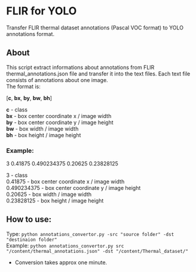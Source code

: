 # FLIR for YOLO
Transfer FLIR thermal dataset annotations (Pascal VOC format) to YOLO annotations format. 

## About
This script extract informations about annotations from FLIR thermal_annotations.json file and transfer it into the text files. Each text file consists of annotations about one image.  
The format is:  

[**c**,  **bx**, **by**, **bw**, **bh**]

**c** -  class  
**bx** - box center coordinate x / image width  
**by** - box center coordinate y / image height  
**bw** - box width / image width  
**bh** - box height / image height  

  ### **Example:**
  3 0.41875 0.490234375 0.20625 0.23828125
  
  3 - class  
  0.41875 - box center coordinate x / image width  
  0.490234375 - box center coordinate y / image height  
  0.20625 - box width / image width  
  0.23828125 - box height / image height  
  
## How to use:  
Type: `python annotations_convertor.py -src "source folder" -dst "destinaion folder"`  
Example: `python annotations_convertor.py src "/content/thermal_annotations.json" -dst "/content/Thermal_dataset/"`

* Conversion takes approx one minute.
